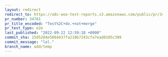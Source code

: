```yaml
---
layout: redirect
redirect_to: https://a8c-woo-test-reports.s3.amazonaws.com/public/pr/34781/e2e/index.html
pr_number: 34781
pr_title_encoded: "Test%2C+do.+not+merge"
pr_test_type: e2e
last_published: "2022-09-22 12:59:18 +0000"
commit_sha: 15d5284e5064437fa218b7243cfa7ead0105c389
commit_message: "lol."
branch_name: add/temp
---
```

